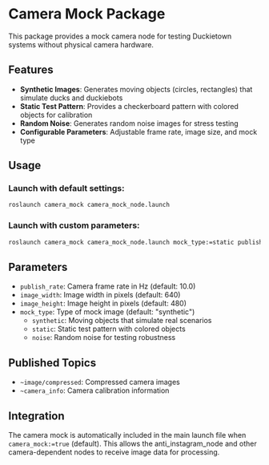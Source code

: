 # Camera Mock Package

This package provides a mock camera node for testing Duckietown systems without physical camera hardware.

## Features

- **Synthetic Images**: Generates moving objects (circles, rectangles) that simulate ducks and duckiebots
- **Static Test Pattern**: Provides a checkerboard pattern with colored objects for calibration
- **Random Noise**: Generates random noise images for stress testing
- **Configurable Parameters**: Adjustable frame rate, image size, and mock type

## Usage

### Launch with default settings:
```bash
roslaunch camera_mock camera_mock_node.launch
```

### Launch with custom parameters:
```bash
roslaunch camera_mock camera_mock_node.launch mock_type:=static publish_rate:=15.0
```

## Parameters

- `publish_rate`: Camera frame rate in Hz (default: 10.0)
- `image_width`: Image width in pixels (default: 640)
- `image_height`: Image height in pixels (default: 480)
- `mock_type`: Type of mock image (default: "synthetic")
  - `synthetic`: Moving objects that simulate real scenarios
  - `static`: Static test pattern with colored objects
  - `noise`: Random noise for testing robustness

## Published Topics

- `~image/compressed`: Compressed camera images
- `~camera_info`: Camera calibration information

## Integration

The camera mock is automatically included in the main launch file when `camera_mock:=true` (default).
This allows the anti_instagram_node and other camera-dependent nodes to receive image data for processing.